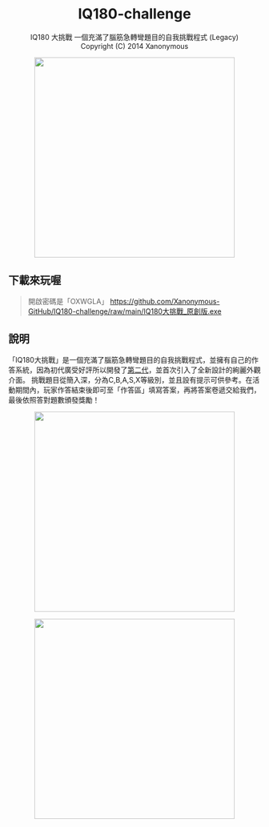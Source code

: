<h1 align="center">IQ180-challenge</h1>
<p align="center">
IQ180 大挑戰 一個充滿了腦筋急轉彎題目的自我挑戰程式 (Legacy) <br>
Copyright (C) 2014 Xanonymous
</p>
<p align="center">
  <img src="https://i.imgur.com/vgOoCpI.webp" alt="" width="400"/>
</p>

## 下載來玩喔
> 開啟密碼是「OXWGLA」
https://github.com/Xanonymous-GitHub/IQ180-challenge/raw/main/IQ180大挑戰_原創版.exe

## 說明
「IQ180大挑戰」是一個充滿了腦筋急轉彎題目的自我挑戰程式，並擁有自己的作答系統，因為初代廣受好評所以開發了<a href="https://github.com/Xanonymous-GitHub/IQ180-challenge-2">第二代</a>，並首次引入了全新設計的絢麗外觀介面。
挑戰題目從簡入深，分為C,B,A,S,X等級別，並且設有提示可供參考。在活動期間內，玩家作答結束後即可至「作答區」填寫答案，再將答案卷遞交給我們，最後依照答對題數頒發獎勵！


<p align="center">
  <img src="https://i.imgur.com/W4uUgpw.webp" alt="" width="400"/>
</p>
<p align="center">
  <img src="https://i.imgur.com/fRxOnE4.webp" alt="" width="400"/>
</p>
